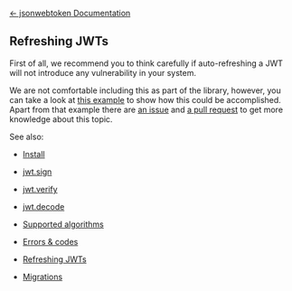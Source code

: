 [&larr; jsonwebtoken Documentation](/node-jsonwebtoken/)

## Refreshing JWTs

First of all, we recommend you to think carefully if auto-refreshing a JWT will not introduce any vulnerability in your system.

We are not comfortable including this as part of the library, however, you can take a look at [this example](https://gist.github.com/ziluvatar/a3feb505c4c0ec37059054537b38fc48) to show how this could be accomplished.
Apart from that example there are [an issue](https://github.com/auth0/node-jsonwebtoken/issues/122) and [a pull request](https://github.com/auth0/node-jsonwebtoken/pull/172) to get more knowledge about this topic.

See also:

* [Install](/node-jsonwebtoken/install)
* [jwt.sign](/node-jsonwebtoken/sign)
* [jwt.verify](/node-jsonwebtoken/verify)
* [jwt.decode](/node-jsonwebtoken/decode)

* [Supported algorithms](/node-jsonwebtoken/algorithms)
* [Errors & codes](/node-jsonwebtoken/errors)
* [Refreshing JWTs](/node-jsonwebtoken/refreshing-jwts)
* [Migrations](/node-jsonwebtoken/migrations)
